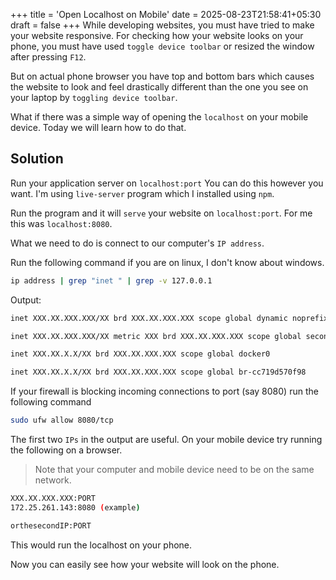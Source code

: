 +++
title = 'Open Localhost on Mobile'
date = 2025-08-23T21:58:41+05:30
draft = false
+++
While developing websites, you must have tried to make your website responsive.
For checking how your website looks on your phone, you must have used `toggle device toolbar` or resized the window after pressing `F12`.

But on actual phone browser you have top and bottom bars which causes the website to look and feel drastically different than the one you see on your laptop by `toggling device toolbar`.

What if there was a simple way of opening the `localhost` on your mobile device.
Today we will learn how to do that.

## Solution
Run your application server on `localhost:port`
You can do this however you want. I'm using `live-server` program which I installed using `npm`.

Run the program and it will `serve` your website on `localhost:port`.
For me this was `localhost:8080`.

What we need to do is connect to our computer's `IP address`.

Run the following command if you are on linux, I don't know about windows.
```bash
ip address | grep "inet " | grep -v 127.0.0.1
```

Output:
```bash
inet XXX.XX.XXX.XXX/XX brd XXX.XX.XXX.XXX scope global dynamic noprefixroute wlpXsX

inet XXX.XX.XXX.XXX/XX metric XXX brd XXX.XX.XXX.XXX scope global secondary dynamic wlpXsX

inet XXX.XX.X.X/XX brd XXX.XX.XXX.XXX scope global docker0

inet XXX.XX.X.X/XX brd XXX.XX.XXX.XXX scope global br-cc719d570f98
```

If your firewall is blocking incoming connections to port (say 8080) run the following command
```bash
sudo ufw allow 8080/tcp
```

The first two `IPs` in the output are useful. On your mobile device try running the following on a browser.

> Note that your computer and mobile device need to be on the same network.

```bash
XXX.XX.XXX.XXX:PORT
172.25.261.143:8080 (example)

orthesecondIP:PORT
```

This would run the localhost on your phone.

Now you can easily see how your website will look on the phone.

